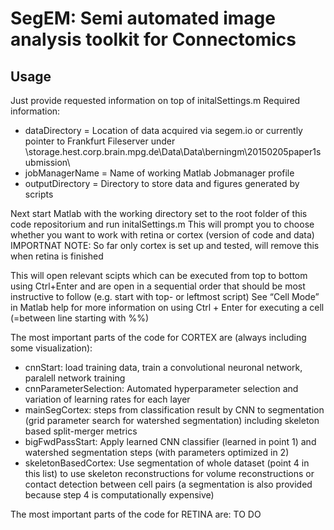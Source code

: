 SegEM: Semi automated image analysis toolkit for Connectomics
========================================

Usage
---------

Just provide requested information on top of initalSettings.m
Required information:
+ dataDirectory = Location of data acquired via segem.io or currently pointer to Frankfurt Fileserver under \\storage.hest.corp.brain.mpg.de\Data\Data\berningm\20150205paper1submission\
+ jobManagerName = Name of working Matlab Jobmanager profile
+ outputDirectory = Directory to store data and figures generated by scripts

Next start Matlab with the working directory set to the root folder of this code repositorium and run initalSettings.m
This will prompt you to choose whether you want to work with retina or cortex (version of code and data)
IMPORTNAT NOTE: So far only cortex is set up and tested, will remove this when retina is finished

This will open relevant scipts which can be executed from top to bottom using Ctrl+Enter and are open in a sequential order that should be most instructive to follow (e.g. start with top- or leftmost script)
See “Cell Mode” in Matlab help for more information on using Ctrl + Enter for executing a cell (=between line starting with %%)

The most important parts of the code for CORTEX are (always including some visualization):
+ cnnStart: load training data, train a convolutional neuronal network, paralell network training
+ cnnParameterSelection: Automated hyperparameter selection and variation of learning rates for each layer
+ mainSegCortex: steps from classification result by CNN to segmentation (grid parameter search for watershed segmentation) including skeleton based split-merger metrics
+ bigFwdPassStart: Apply learned CNN classifier (learned in point 1) and watershed segmentation steps (with parameters optimized in 2)
+ skeletonBasedCortex: Use segmentation of whole dataset (point 4 in this list) to use skeleton reconstructions for volume reconstructions or contact detection between cell pairs (a segmentation is also provided because step 4 is computationally expensive)

The most important parts of the code for RETINA are:
TO DO
